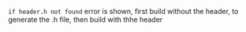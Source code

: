 ```if header.h not found``` error is shown, first build without the header, to generate the .h file, then build with thhe header
